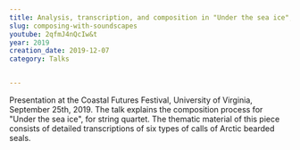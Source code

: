 ```yaml
---
title: Analysis, transcription, and composition in "Under the sea ice", for string quartet and electronics 
slug: composing-with-soundscapes
youtube: 2qfmJ4nQcIw&t
year: 2019
creation_date: 2019-12-07
category: Talks


---
```


Presentation at the Coastal Futures Festival, University of Virginia, September 25th, 2019. The talk explains the composition process for "Under the sea ice", for string quartet. The thematic material of this piece consists of detailed transcriptions of six types of calls of Arctic bearded seals. 


